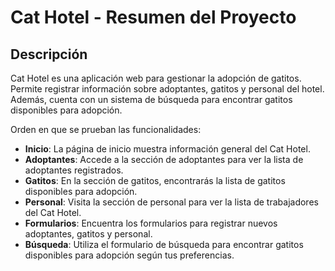 # Cat Hotel - Resumen del Proyecto

## Descripción
Cat Hotel es una aplicación web para gestionar la adopción de gatitos. Permite registrar información sobre adoptantes, gatitos y personal del hotel. Además, cuenta con un sistema de búsqueda para encontrar gatitos disponibles para adopción.

Orden en que se prueban las funcionalidades:
- **Inicio**: La página de inicio muestra información general del Cat Hotel.
- **Adoptantes**: Accede a la sección de adoptantes para ver la lista de adoptantes registrados.
- **Gatitos**: En la sección de gatitos, encontrarás la lista de gatitos disponibles para adopción.
- **Personal**: Visita la sección de personal para ver la lista de trabajadores del Cat Hotel.
- **Formularios**: Encuentra los formularios para registrar nuevos adoptantes, gatitos y personal.
- **Búsqueda**: Utiliza el formulario de búsqueda para encontrar gatitos disponibles para adopción según tus preferencias.
